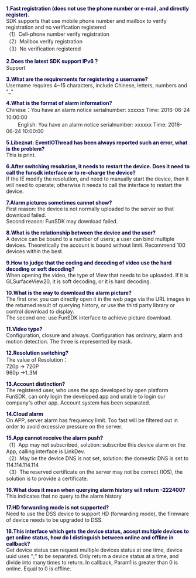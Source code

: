 
<label style="color:#000044;"><b>1.Fast registration (does not use the phone number or e-mail, and directly register).
</b></label><br/>
SDK supports that use mobile phone number and mailbox to verify registration and no verification registered<br/>
（1）Cell-phone number verify registration<br/>
（2）Mailbox verify registration<br/>
（3）No verification registered<br/>

<label style="color:#000044;"><b>2.Does the latest SDK support IPv6？</b></label><br/>
Support<br/>

<label style="color:#000044;"><b>3.What are the requirements for registering a username?
</b></label><br/>
Username requires 4~15 characters, include Chinese, letters, numbers and "_"<br/>

<label style="color:#000044;"><b>4.What is the format of alarm information?</b></label><br/>
Chinese：You have an alarm notice serialnumber: xxxxxx Time: 2016-06-24 10:00:00　　　　<br/>　　
English: You have an alarm notice serialnumber: xxxxxx Time: 2016-06-24 10:00:00<br/>

<label style="color:#000044;"><b>5.Libeznat: EventIOThread has been always reported such an error, what is the problem?
</b></label><br/>
This is print.

<label style="color:#000044;"><b>6.After switching resolution, it needs to restart the device. Does it need to call the funsdk interface or to re-charge the device?</b></label><br/>
If the IE modify the resolution, and need to manually start the device, then it will need to operate; otherwise it needs to call the interface to restart the device.<br/>

<label style="color:#000044;"><b>7.Alarm pictures sometimes cannot show?
</b></label><br/>
First reason: the device is not normally uploaded to the server so that download failed.<br/>
Second reason: FunSDK may download failed.<br/>

<label style="color:#000044;"><b>8.What is the relationship between the device and the user?</b></label><br/>
A device can be bound to a number of users; a user can bind multiple devices. Theoretically the account is bound without limit. Recommend 100 devices within the best.<br/>

<label style="color:#000044;"><b>9.How to judge that the coding and decoding of video use the hard decoding or soft decoding?
</b></label><br/>
When opening the video, the type of View that needs to be uploaded. If it is GLSurfaceView20, it is soft decoding, or it is hard decoding.<br/>

<label style="color:#000044;"><b>10.What is the way to download the alarm picture?</b></label><br/>
The first one: you can directly open it in the web page via the URL images in the returned result of querying history, or use the third party library or control download to display.<br/>
The second one: use FunSDK interface to achieve picture download.<br/>

<label style="color:#000044;"><b>11.Video type?</b></label><br/>
Configuration, closure and always. Configuration has ordinary, alarm and motion detection. The three is represented by mask.

<label style="color:#000044;"><b>12.Resolution switching?</b></label><br/>
The value of Resolution：<br/>
720p -> 720P<br/>
960p ->1_3M<br/>

<label style="color:#000044;"><b>13.Account distinction?</b></label><br/>
The registered user, who uses the app developed by open platform FunSDK, can only login the developed app and unable to login our company's other app. Account system has been separated.<br/>

<label style="color:#000044;"><b>14.Cloud alarm</b></label><br/>
On APP, server alarm has frequency limit. Too fast will be filtered out in order to avoid excessive pressure on the server.<br/>

<label style="color:#000044;"><b>15.App cannot receive the alarm push?</b></label><br/>
（1）App may not subscribed, solution: subscribe this device alarm on the App, calling interface is LinkDev.<br/>
（2）May be the device DNS is not set, solution: the domestic DNS is set to 114.114.114.114<br/>
（3）The reserved certificate on the server may not be correct (IOS), the solution is to provide a certificate.<br/>

<label style="color:#000044;"><b>16.What does it mean when querying alarm history will return -222400?</b></label><br/>
This indicates that no query to the alarm history<br/>

<label style="color:#000044;"><b>17.HD forwarding mode is not supported?</b></label><br/>
Need to use the DSS device to support HD (forwarding mode), the firmware of device needs to be upgraded to DSS.<br/>

<label style="color:#000044;"><b>18.This interface which gets the device status, accept multiple devices to get online status, how do I distinguish between online and offline in callback?</b></label><br/>
Get device status can request multiple devices status at one time, device uuid uses ";" to be separated. Only return a device status at a time, and divide into many times to return. In callback, Param1 is greater than 0 is online. Equal to 0 is offline.
<br/>






